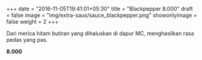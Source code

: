 +++
date = "2016-11-05T19:41:01+05:30"
title = "Blackpepper 8.000"
draft = false
image = "img/extra-saus/sauce_blackpepper.png"
showonlyimage = false
weight = 2
+++

Dari merica hitam butiran yang dihaluskan di dapur MC, menghasilkan rasa pedas yang pas.

**8.000**